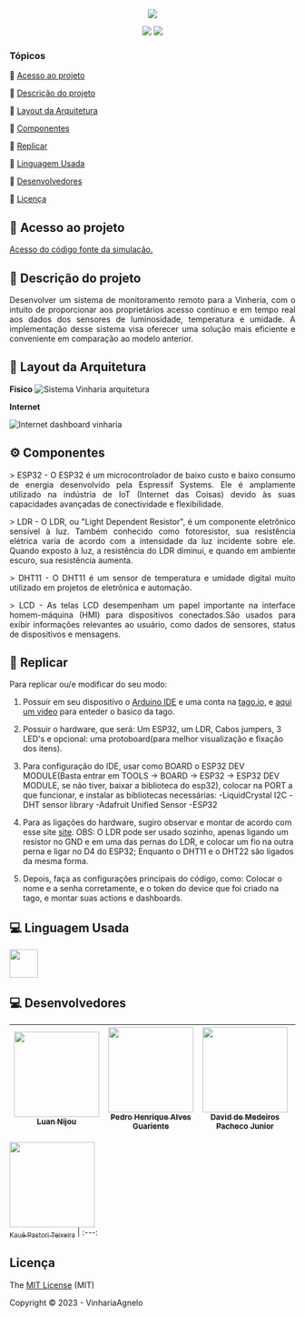 

<p align="center" >
 <img  src="https://github.com/Luan-Nijou/Edge-CP4/assets/126830016/9388d8fb-3b04-4aa3-b0e4-e833a1d74c1a"/>
</p>
<p align="center">
 
  <img src="http://img.shields.io/static/v1?label=License&message=MIT&color=green&style=for-the-badge"/>
  <img src="http://img.shields.io/static/v1?label=STATUS&message=EM%20DESENVOLVIMENTO&color=RED&style=for-the-badge"/>
 
</p>


### Tópicos 

:small_blue_diamond: [Acesso ao projeto](#-acesso-ao-projeto)

:small_blue_diamond: [Descrição do projeto](#-descrição-do-projeto)

:small_blue_diamond: [Layout da Arquitetura](#-layout-da-arquitetura)

:small_blue_diamond: [Componentes](#%EF%B8%8F-componentes)

:small_blue_diamond: [Replicar](#-replicar)  

:small_blue_diamond: [Linguagem Usada](#-linguagem-usada)

:small_blue_diamond: [Desenvolvedores](#-desenvolvedores)

:small_blue_diamond: [Licença](#-licença)



## 📁 Acesso ao projeto

 [Acesso do código fonte da simulação.](https://github.com/Luan-Nijou/Edge-CP4/blob/main/Code.ino)

## 📝 Descrição do projeto 

<p align="justify">
  Desenvolver um sistema de monitoramento remoto para a Vinheria, com o intuito de proporcionar aos proprietários acesso contínuo e em tempo real aos dados dos sensores de luminosidade, temperatura e umidade. A implementação desse sistema visa oferecer uma solução mais eficiente e conveniente em comparação ao modelo anterior.
</p> 

## 🧰 Layout da Arquitetura 


**Fisíco**
![Sistema Vinharia arquitetura](https://github.com/Luan-Nijou/Edge-CP4/assets/126830016/8d56f3d3-52ee-466f-9ecb-6359155e6c58)

**Internet**

![Internet dashboard vinharia](https://github.com/Luan-Nijou/Edge-CP4/assets/126830016/3c7c3833-01d4-4010-a75c-89a93effb916)

## ⚙️ Componentes

<p align="justify">
> ESP32 - O ESP32 é um microcontrolador de baixo custo e baixo consumo de energia desenvolvido pela Espressif Systems. Ele é amplamente utilizado na indústria de IoT (Internet das Coisas) devido às suas capacidades avançadas de conectividade e flexibilidade. 
<p/>
<p align="justify">
> LDR - O LDR, ou "Light Dependent Resistor", é um componente eletrônico sensível à luz. Também conhecido como fotoresistor, sua resistência elétrica varia de acordo com a intensidade da luz incidente sobre ele. Quando exposto à luz, a resistência do LDR diminui, e quando em ambiente escuro, sua resistência aumenta.
<p/>
<p align="justify">
> DHT11 - O DHT11 é um sensor de temperatura e umidade digital muito utilizado em projetos de eletrônica e automação.
<p/>
<p align="justify">
> LCD - As telas LCD desempenham um papel importante na interface homem-máquina (HMI) para dispositivos conectados.São usados para exibir informações relevantes ao usuário, como dados de sensores, status de dispositivos e mensagens.
<p/>
  

## 📝 Replicar 

<p align="justify">
Para replicar ou/e modificar do seu modo:

 1. Possuir em seu dispositivo o [Arduino IDE](https://www.arduino.cc/en/software) e uma conta na [tago.io](https://tago.io), e [aqui um video](https://www.youtube.com/watch?v=leKi6Tt3DXI) para enteder o basico da tago.

 2. Possuir o hardware, que será: Um ESP32, um LDR, Cabos jumpers, 3 LED's e opcional: uma protoboard(para melhor visualização e fixação dos itens).

 3. Para configuração do IDE, usar como BOARD o ESP32 DEV MODULE(Basta entrar em TOOLS -> BOARD -> ESP32 -> ESP32 DEV MODULE, se não tiver, baixar a biblioteca do esp32), colocar na PORT a que funcionar, e instalar as bibliotecas necessárias: 
-LiquidCrystal I2C
-DHT sensor library
-Adafruit Unified Sensor
-ESP32
 
 4. Para as ligações do hardware, sugiro observar e montar de acordo com esse site [site](https://wokwi.com/projects/377032518166226945). OBS: O LDR pode ser usado sozinho, apenas ligando um resistor no GND e em uma das pernas do LDR, e colocar um fio na outra perna e ligar no D4 do ESP32; Enquanto o DHT11 e o DHT22 são ligados da mesma forma.

 5. Depois, faça as configurações principais do código, como: Colocar o nome e a senha corretamente, e o token do device que foi criado na tago, e montar suas actions e dashboards.
<p/>

## 💻 Linguagem Usada

<img src="https://www.alura.com.br/artigos/assets/formacao-linguagem-c-plus-plus/img-01.png" width=50/>


## 💻 Desenvolvedores 


| [<img src="https://i.imgur.com/ZIv3QYz.jpg" width=150 height= 150><br><sub>Luan Nijou</sub>](https://github.com/Luan-Nijou) | [<img src="https://i.imgur.com/p8nq4Xu.jpg" width=150 height= 150><br><sub>Pedro Henrique Alves Guariente</sub>](https://github.com/predowss) | [<img src="https://i.imgur.com/qiQoCcq.jpg" width=150 height= 150><br><sub>David de Medeiros Pacheco Junior</sub>](https://github.com/daviddpacheco) | [<img src="https://i.imgur.com/noeh6xz.jpg" width=150 height= 150><br><sub>Kaique Maia Reis Silva</sub>](https://github.com/kaiquemaiaa) | [<img src="" width=150 height= 150><br><sub>Orlando Akio Morii Cardoso</sub>](https://github.com/AkioMorii) | 
| :---: | :---: | :---: | :---: | :---: | 


[<img src="https://github.com/Luan-Nijou/Edge-CP4/assets/126830016/585d5c6d-5592-4578-8787-5011106120a5" width=150 height= 150><br><sub>Kauê Pastori Teixeira</sub>](https://github.com/Kautx) 
| :---: 



## Licença 

The [MIT License]() (MIT)

Copyright :copyright: 2023 - VinhariaAgnelo
